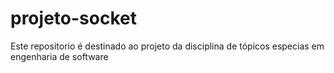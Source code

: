 # projeto-socket
Este repositorio é destinado ao projeto da disciplina de tópicos especias em engenharia de software
